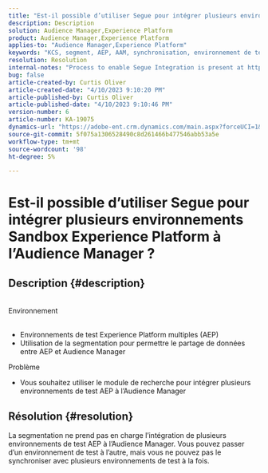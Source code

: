 ```yaml
---
title: "Est-il possible d’utiliser Segue pour intégrer plusieurs environnements Sandbox Experience Platform à l’Audience Manager ?"
description: Description
solution: Audience Manager,Experience Platform
product: Audience Manager,Experience Platform
applies-to: "Audience Manager,Experience Platform"
keywords: "KCS, segment, AEP, AAM, synchronisation, environnement de test"
resolution: Resolution
internal-notes: "Process to enable Segue Integration is present at https://wiki.corp.adobe.com/pages/viewpage.action?spaceKey=supportdelivery&title=AEP+Segments+not+Populating+in+AAM internal link."
bug: false
article-created-by: Curtis Oliver
article-created-date: "4/10/2023 9:10:20 PM"
article-published-by: Curtis Oliver
article-published-date: "4/10/2023 9:10:46 PM"
version-number: 6
article-number: KA-19075
dynamics-url: "https://adobe-ent.crm.dynamics.com/main.aspx?forceUCI=1&pagetype=entityrecord&etn=knowledgearticle&id=c8a19d17-e4d7-ed11-a7c7-6045bd006079"
source-git-commit: 5f075a1306528490c8d261466b477546abb53a5e
workflow-type: tm+mt
source-wordcount: '98'
ht-degree: 5%

---
```


# Est-il possible d’utiliser Segue pour intégrer plusieurs environnements Sandbox Experience Platform à l’Audience Manager ?

## Description {#description}

<br>Environnement<br><br>
- Environnements de test Experience Platform multiples (AEP)
- Utilisation de la segmentation pour permettre le partage de données entre AEP et Audience Manager

Problème
- Vous souhaitez utiliser le module de recherche pour intégrer plusieurs environnements de test AEP à l’Audience Manager



## Résolution {#resolution}


La segmentation ne prend pas en charge l’intégration de plusieurs environnements de test AEP à l’Audience Manager. Vous pouvez passer d’un environnement de test à l’autre, mais vous ne pouvez pas le synchroniser avec plusieurs environnements de test à la fois.



